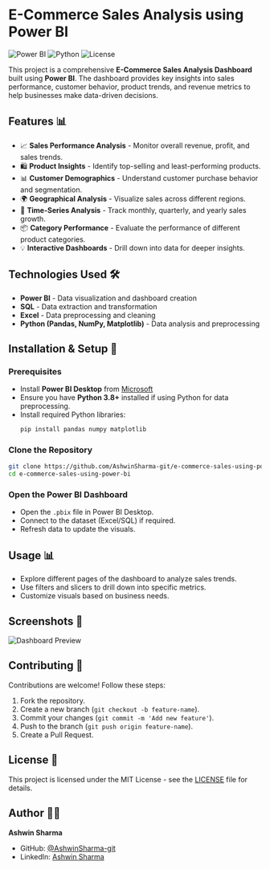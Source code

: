 # E-Commerce Sales Analysis using Power BI

![Power BI](https://img.shields.io/badge/Power%20BI-Dashboard-yellow) ![Python](https://img.shields.io/badge/Python-Data%20Analysis-blue) ![License](https://img.shields.io/badge/License-MIT-green)

This project is a comprehensive **E-Commerce Sales Analysis Dashboard** built using **Power BI**. The dashboard provides key insights into sales performance, customer behavior, product trends, and revenue metrics to help businesses make data-driven decisions.

## Features 📊

- 📈 **Sales Performance Analysis** - Monitor overall revenue, profit, and sales trends.
- 🛍 **Product Insights** - Identify top-selling and least-performing products.
- 📊 **Customer Demographics** - Understand customer purchase behavior and segmentation.
- 🌍 **Geographical Analysis** - Visualize sales across different regions.
- 📅 **Time-Series Analysis** - Track monthly, quarterly, and yearly sales growth.
- 📦 **Category Performance** - Evaluate the performance of different product categories.
- 💡 **Interactive Dashboards** - Drill down into data for deeper insights.

## Technologies Used 🛠

- **Power BI** - Data visualization and dashboard creation
- **SQL** - Data extraction and transformation
- **Excel** - Data preprocessing and cleaning
- **Python (Pandas, NumPy, Matplotlib)** - Data analysis and preprocessing

## Installation & Setup 🚀

### Prerequisites
- Install **Power BI Desktop** from [Microsoft](https://powerbi.microsoft.com/)
- Ensure you have **Python 3.8+** installed if using Python for data preprocessing.
- Install required Python libraries:
  ```sh
  pip install pandas numpy matplotlib
  ```

### Clone the Repository
```sh
git clone https://github.com/AshwinSharma-git/e-commerce-sales-using-power-bi.git
cd e-commerce-sales-using-power-bi
```

### Open the Power BI Dashboard
- Open the `.pbix` file in Power BI Desktop.
- Connect to the dataset (Excel/SQL) if required.
- Refresh data to update the visuals.

## Usage 📊

- Explore different pages of the dashboard to analyze sales trends.
- Use filters and slicers to drill down into specific metrics.
- Customize visuals based on business needs.

## Screenshots 📸

![Dashboard Preview](https://your-image-link.com)

## Contributing 🤝

Contributions are welcome! Follow these steps:
1. Fork the repository.
2. Create a new branch (`git checkout -b feature-name`).
3. Commit your changes (`git commit -m 'Add new feature'`).
4. Push to the branch (`git push origin feature-name`).
5. Create a Pull Request.

## License 📝
This project is licensed under the MIT License - see the [LICENSE](LICENSE) file for details.

## Author 👨‍💻
**Ashwin Sharma**
- GitHub: [@AshwinSharma-git](https://github.com/AshwinSharma-git)
- LinkedIn: [Ashwin Sharma](https://linkedin.com/in/ashwinsharma2)

